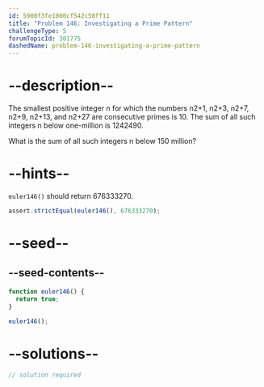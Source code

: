 ```yaml
---
id: 5900f3fe1000cf542c50ff11
title: "Problem 146: Investigating a Prime Pattern"
challengeType: 5
forumTopicId: 301775
dashedName: problem-146-investigating-a-prime-pattern
---
```


# --description--

The smallest positive integer n for which the numbers n2+1, n2+3, n2+7, n2+9, n2+13, and n2+27 are consecutive primes is 10. The sum of all such integers n below one-million is 1242490.

What is the sum of all such integers n below 150 million?

# --hints--

`euler146()` should return 676333270.

```js
assert.strictEqual(euler146(), 676333270);
```

# --seed--

## --seed-contents--

```js
function euler146() {
  return true;
}

euler146();
```

# --solutions--

```js
// solution required
```
